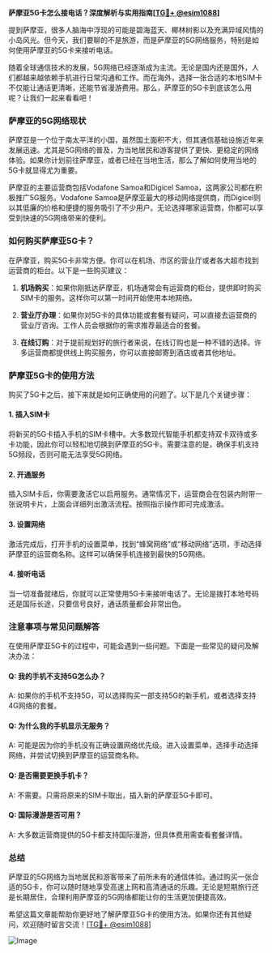 **萨摩亚5G卡怎么接电话？深度解析与实用指南[[TG💪+ @esim1088](https://t.me/s/esim1088)]**

提到萨摩亚，很多人脑海中浮现的可能是碧海蓝天、椰林树影以及充满异域风情的小岛风光。但今天，我们要聊的不是旅游，而是萨摩亚的5G网络服务，特别是如何使用萨摩亚的5G卡来接听电话。

随着全球通信技术的发展，5G网络已经逐渐成为主流。无论是国内还是国外，人们都越来越依赖手机进行日常沟通和工作。而在海外，选择一张合适的本地SIM卡不仅能让通话更清晰，还能节省漫游费用。那么，萨摩亚的5G卡到底该怎么用呢？让我们一起来看看吧！

### 萨摩亚的5G网络现状

萨摩亚是一个位于南太平洋的小国，虽然国土面积不大，但其通信基础设施近年来发展迅速。尤其是5G网络的普及，为当地居民和游客提供了更快、更稳定的网络体验。如果你计划前往萨摩亚，或者已经在当地生活，那么了解如何使用当地的5G卡就显得尤为重要。

萨摩亚的主要运营商包括Vodafone Samoa和Digicel Samoa，这两家公司都在积极推广5G服务。Vodafone Samoa是萨摩亚最大的移动网络提供商，而Digicel则以其低廉的价格和便捷的服务吸引了不少用户。无论选择哪家运营商，你都可以享受到快速的5G网络带来的便利。

### 如何购买萨摩亚5G卡？

在萨摩亚，购买5G卡非常方便。你可以在机场、市区的营业厅或者各大超市找到运营商的柜台。以下是一些购买建议：

1. **机场购买**：如果你刚抵达萨摩亚，机场通常会有运营商的柜台，提供即时购买SIM卡的服务。这样你可以第一时间开始使用本地网络。
   
2. **营业厅办理**：如果你对5G卡的具体功能或套餐有疑问，可以直接去运营商的营业厅咨询。工作人员会根据你的需求推荐最适合的套餐。

3. **在线订购**：对于提前规划好的旅行者来说，在线订购也是一种不错的选择。许多运营商都提供线上购买服务，你可以直接邮寄到酒店或者其他地址。

### 萨摩亚5G卡的使用方法

购买了5G卡之后，接下来就是如何正确使用的问题了。以下是几个关键步骤：

#### 1. 插入SIM卡

将新买的5G卡插入手机的SIM卡槽中。大多数现代智能手机都支持双卡双待或多卡功能，因此你可以轻松地切换到萨摩亚的5G卡。需要注意的是，确保手机支持5G频段，否则可能无法享受5G网络。

#### 2. 开通服务

插入SIM卡后，你需要激活它以启用服务。通常情况下，运营商会在包装内附带一张说明卡片，上面会详细列出激活流程。按照指示操作即可完成激活。

#### 3. 设置网络

激活完成后，打开手机的设置菜单，找到“蜂窝网络”或“移动网络”选项，手动选择萨摩亚的运营商名称。这样可以确保手机连接到最快的5G网络。

#### 4. 接听电话

当一切准备就绪后，你就可以正常使用5G卡来接听电话了。无论是拨打本地号码还是国际长途，只要信号良好，通话质量都会非常出色。

### 注意事项与常见问题解答

在使用萨摩亚5G卡的过程中，可能会遇到一些问题。下面是一些常见的疑问及解决办法：

#### Q: 我的手机不支持5G怎么办？
A: 如果你的手机不支持5G，可以选择购买一部支持5G的新手机，或者选择支持4G网络的套餐。

#### Q: 为什么我的手机显示无服务？
A: 可能是因为你的手机没有正确设置网络优先级。进入设置菜单，选择手动选择网络，并尝试切换到萨摩亚的运营商名称。

#### Q: 是否需要更换手机卡？
A: 不需要。只需将原来的SIM卡取出，插入新的萨摩亚5G卡即可。

#### Q: 国际漫游是否可用？
A: 大多数运营商提供的5G卡都支持国际漫游，但具体费用需查看套餐详情。

### 总结

萨摩亚的5G网络为当地居民和游客带来了前所未有的通信体验。通过购买一张合适的5G卡，你可以随时随地享受高速上网和高清通话的乐趣。无论是短期旅行还是长期居住，合理利用萨摩亚的5G网络都能让你的生活更加便捷高效。

希望这篇文章能帮助你更好地了解萨摩亚5G卡的使用方法。如果你还有其他疑问，欢迎随时留言交流！[[TG💪+ @esim1088](https://t.me/s/esim1088)] 

![Image](https://i.postimg.cc/4NQfJmqS/Snipaste-2025-05-13-00-14-12.png)